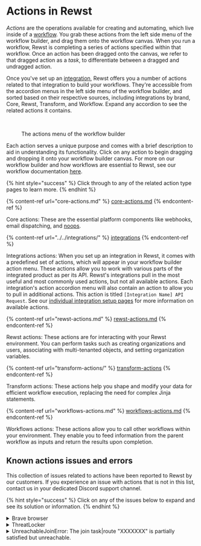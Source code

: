 # Actions in Rewst

_Actions_ are the operations available for creating and automating, which live inside of a [workflow](../). You grab these actions from the left side menu of the workflow builder, and drag them onto the workflow canvas. When you run a workflow, Rewst is completing a series of actions specified within that workflow. Once an action has been dragged onto the canvas, we refer to that dragged action as a _task_, to differentiate between a dragged and undragged action.

Once you've set up an [integration](https://docs.rewst.help/documentation/integrations), Rewst offers you a number of actions related to that integration to build your workflows. They're accessible from the accordion menus in the left side menu of the workflow builder, and sorted based on their respective sources, including integrations by brand, Core, Rewst, Transform, and Workflow. Expand any accordion to see the related actions it contains.

<figure><img src="../../../.gitbook/assets/Screenshot 2025-03-04 at 4.15.14 PM.png" alt="" width="242"><figcaption><p>The actions menu of the workflow builder</p></figcaption></figure>



Each action serves a unique purpose and comes with a brief description to aid in understanding its functionality. Click on any action to begin dragging and dropping it onto your workflow builder canvas. For more on our workflow builder and how workflows are essential to Rewst, see our workflow documentation [here](https://docs.rewst.help/documentation/workflows).&#x20;

{% hint style="success" %}
Click through to any of the related action type pages to learn more.
{% endhint %}

{% content-ref url="core-actions.md" %}
[core-actions.md](core-actions.md)
{% endcontent-ref %}

Core actions: These are the essential platform components like webhooks, email dispatching, and [noops](https://docs.rewst.help/documentation/workflows/actions-in-rewst/core-actions#no-operation-noop).&#x20;

{% content-ref url="../../integrations/" %}
[integrations](../../integrations/)
{% endcontent-ref %}

Integrations actions: When you set up an integration in Rewst, it comes with a predefined set of actions, which will appear in your workflow builder action menu. These actions allow you to work with various parts of the integrated product as per its API. Rewst's integrations pull in the most useful and most commonly used actions, but not all available actions. Each integration's action accordion menu will also contain an action to allow you to pull in additional actions. This action is titled `[Integration Name] API Request`. See our [individual integration setup pages](../../integrations/) for more information on available actions.

{% content-ref url="rewst-actions.md" %}
[rewst-actions.md](rewst-actions.md)
{% endcontent-ref %}

Rewst actions: These actions are for interacting with your Rewst environment. You can perform tasks such as creating organizations and users, associating with multi-tenanted objects, and setting organization variables.

{% content-ref url="transform-actions/" %}
[transform-actions](transform-actions/)
{% endcontent-ref %}

Transform actions: These actions help you shape and modify your data for efficient workflow execution, replacing the need for complex Jinja statements.

{% content-ref url="workflows-actions.md" %}
[workflows-actions.md](workflows-actions.md)
{% endcontent-ref %}

Workflows actions: These actions allow you to call other workflows within your environment. They enable you to feed information from the parent workflow as inputs and return the results upon completion.

## Known actions issues and errors

This collection of issues related to actions have been reported to Rewst by our customers. If you experience an issue with actions that is not in this list, contact us in your dedicated Discord support channel.&#x20;

{% hint style="success" %}
Click on any of the issues below to expand and see its solution or information.
{% endhint %}

<details>

<summary>Brave browser</summary>

Brave browsers will block the click event on Rewst actions. This is due to the way that Brave handles the click event. To fix this, you can either [disable the Brave shield for the page](https://support.brave.com/hc/en-us/articles/360023646212-How-do-I-configure-global-and-site-specific-Shields-settings), or use a different browser.&#x20;

</details>

<details>

<summary>ThreatLocker</summary>

We have received reports that ThreatLocker may block certain Rewst actions. Threatlocker has a built-in application for Rewst IP addresses that can be added to your Ringfence policy.&#x20;

To set this up in ThreatLocker:

1. Navigate to **Modules > Application Control**.
2. Click **Policies**.
3. Select **PowerShell Ringfencing Policy**.
4. In the **Actions** section, click **Tags**.
5. Add **Rewst**.

This process may not be necessary if you have already [whitelisted our outgoing IP addresses](https://docs.rewst.help/security/security-policy), but it's something to consider if you run into any issues.

</details>

<details>

<summary>UnreachableJoinError: The join task|route "XXXXXXX" is partially satisfied but unreachable.</summary>

This error is related to having multiple transitions going to a single action.

1. Click the **Advanced** tab within the action that has multiple transitions going to it.
2. Under the field **Task Transition Criteria**_,_ you'll likely have a 0. This means that all actions previously have to be complete before that action will run.
3. Change this to the relevant number. For example, change to a 1 so that only one of the previous actions must complete before that action runs.\
   \
   ![](<../../../.gitbook/assets/image (24).png>)

{% hint style="info" %}
In the image above, the workflow chooses the RMM of the client. Then, depending on the result, it runs a script on that system. The client likely isn't going to have multiple RMMs, so only one of the script tasks is going to run.

However, they all merge into the final **compile\_results** task at the bottom. By default, this workflow will fail, as it is expecting each script task to complete before hitting that final task.

This is where you would change the **Task Transition Criteria Sensitivity** to a `1`. This states that only one of the tasks that come into it must have been completed.

If there was a workflow where you wanted to run on two instances then you would enter `2`, for 2 tasks to be completed.
{% endhint %}

</details>
